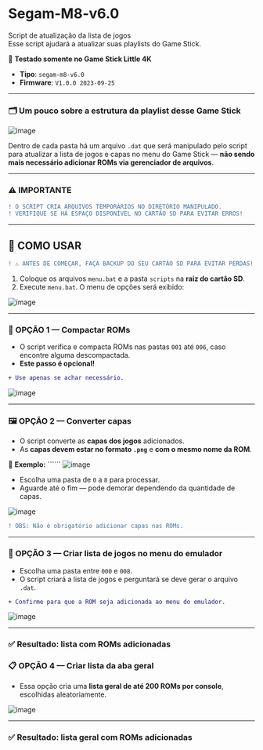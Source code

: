 # Segam-M8-v6.0

Script de atualização da lista de jogos  
Esse script ajudará a atualizar suas playlists do Game Stick.

📌 **Testado somente no Game Stick Little 4K**

- **Tipo**: `segam-m8-v6.0`  
- **Firmware**: `V1.0.0 2023-09-25`

---

### 🗂️ Um pouco sobre a estrutura da playlist desse Game Stick

![image](https://github.com/user-attachments/assets/c08114af-53dc-474a-855a-a34392aa9614)

Dentro de cada pasta há um arquivo `.dat` que será manipulado pelo script para atualizar a lista de jogos e capas no menu do Game Stick — **não sendo mais necessário adicionar ROMs via gerenciador de arquivos**.

---

### ⚠️ IMPORTANTE

```diff
! O SCRIPT CRIA ARQUIVOS TEMPORÁRIOS NO DIRETÓRIO MANIPULADO.
! VERIFIQUE SE HÁ ESPAÇO DISPONÍVEL NO CARTÃO SD PARA EVITAR ERROS!
```

---

## 🧠 COMO USAR

```diff
! ⚠️ ANTES DE COMEÇAR, FAÇA BACKUP DO SEU CARTÃO SD PARA EVITAR PERDAS!
```

1. Coloque os arquivos `menu.bat` e a pasta `scripts` na **raiz do cartão SD**.  
2. Execute `menu.bat`. O menu de opções será exibido:

![image](https://github.com/user-attachments/assets/2f9c3d72-e8b8-43e4-a92a-7835faecb13c)

---

### 🔹 OPÇÃO 1 — Compactar ROMs

- O script verifica e compacta ROMs nas pastas `001` até `006`, caso encontre alguma descompactada.
- **Este passo é opcional!**

```diff
+ Use apenas se achar necessário.
```

![image](https://github.com/user-attachments/assets/bd1f6bc5-bf47-4f00-b5e8-76f01344cc17)

---

### 🖼️ OPÇÃO 2 — Converter capas

- O script converte as **capas dos jogos** adicionados.
- As **capas devem estar no formato `.png`** e **com o mesmo nome da ROM**.

📌 **Exemplo:** ``````
![image](https://github.com/user-attachments/assets/ace1b7b3-9241-4e25-aceb-a9a517fccb74)

- Escolha uma pasta de `0` a `8` para processar.
- Aguarde até o fim — pode demorar dependendo da quantidade de capas.

![image](https://github.com/user-attachments/assets/caa04971-d196-4380-83ce-6bf51ec038a0)

```diff
! OBS: Não é obrigatório adicionar capas nas ROMs.
```

---

### 🧾 OPÇÃO 3 — Criar lista de jogos no menu do emulador

- Escolha uma pasta entre `000` e `008`.
- O script criará a lista de jogos e perguntará se deve gerar o arquivo `.dat`.

```diff
+ Confirme para que a ROM seja adicionada ao menu do emulador.
```

![image](https://github.com/user-attachments/assets/f3b8466d-841e-493e-a269-ded44d1528da)

---

### ✅ Resultado: lista com ROMs adicionadas

### 📋 OPÇÃO 4 — Criar lista da aba geral

- Essa opção cria uma **lista geral de até 200 ROMs por console**, escolhidas aleatoriamente.

![image](https://github.com/user-attachments/assets/e1f5e92a-48d8-46c6-8c70-22688f2ad10a)

---

### ✅ Resultado: lista geral com ROMs adicionadas

